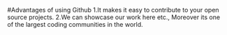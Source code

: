 #Advantages of  using Github
1.It makes it easy to contribute to your open source projects.
2.We can showcase our work here etc.,
Moreover its one of the largest coding communities in the world.


